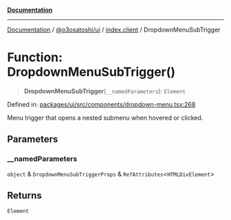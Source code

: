 [**Documentation**](../../../../README.md)

***

[Documentation](../../../../README.md) / [@o3osatoshi/ui](../../README.md) / [index.client](../README.md) / DropdownMenuSubTrigger

# Function: DropdownMenuSubTrigger()

> **DropdownMenuSubTrigger**(`__namedParameters`): `Element`

Defined in: [packages/ui/src/components/dropdown-menu.tsx:268](https://github.com/o3osatoshi/experiment/blob/54ab00df974a3e9f8283fbcd8c611ed1e0274132/packages/ui/src/components/dropdown-menu.tsx#L268)

Menu trigger that opens a nested submenu when hovered or clicked.

## Parameters

### \_\_namedParameters

`object` & `DropdownMenuSubTriggerProps` & `RefAttributes`\<`HTMLDivElement`\>

## Returns

`Element`
